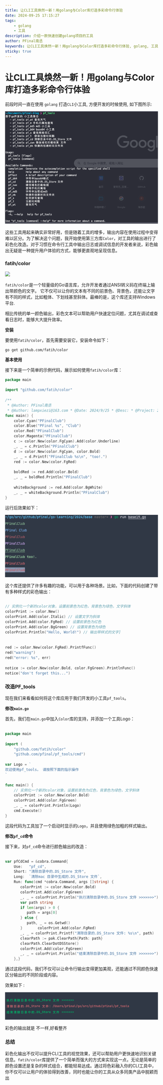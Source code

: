 ```yaml
---
title: 让CLI工具焕然一新！用golang与Color库打造多彩命令行体验
date: 2024-09-25 17:15:27
tags:
    - golang
    - 工具
description: 介绍一款快速创建golang项目的工具
author: PFinal南丞
keywords: 让CLI工具焕然一新！用golang与Color库打造多彩命令行体验, golang, 工具, 项目, 快速, 工具,AI,ai
sticky: true
---
```

# 让CLI工具焕然一新！用golang与Color库打造多彩命令行体验


前段时间一直在使用 `golang` 打造`CLI`小工具, 方便开发的时候使用, 如下图所示:

![](https://raw.githubusercontent.com/pfinal-nc/iGallery/master/blog/202408211037928.png)

这些工具用起来确实非常好用，但是随着工具的增多，输出内容在使用过程中变得难以区分。为了解决这个问题，我开始使用第三方库`Color`，对工具的输出进行了彩色化改造。对于习惯在命令行工具中输出日志或调试信息的开发者来说，彩色输出无疑是一种提升用户体验的方式，能够更直观地呈现信息。

### fatih/color

![](https://user-images.githubusercontent.com/438920/96832689-03b3e000-13f4-11eb-9803-46f4c4de3406.jpg)

`fatih/color`是一个轻量级的Go语言库，允许开发者通过ANSI转义码在终端上输出带颜色的文字。
它不仅可以让你的文本有不同的前景色、背景色，还能让文字有不同的样式，比如粗体、下划线甚至斜体。最棒的是，这个库还支持Windows平台.

相比传统的单一颜色输出，彩色文本可以帮助用户快速定位问题，尤其在调试或查看日志时，能够大大提升效率。

**安装**

要使用`fatih/color`，首先需要安装它，安装命令如下：

```shell
go get github.com/fatih/color
```

**基本使用**

接下来是一个简单的示例代码，展示如何使用`fatih/color`库：

```go
package main  
  
import "github.com/fatih/color"  
  
/**  
 * @Author: PFinal南丞  
 * @Author: lampxiezi@163.com * @Date: 2024/9/25 * @Desc: * @Project: 2024 */  
func main() {  
    color.Cyan("PFinalClub")  
    color.Blue("PFinal %s", "Club")  
    color.Red("PFinalClub")  
    color.Magenta("PFinalClub")  
    c := color.New(color.FgCyan).Add(color.Underline)  
    _, _ = c.Println("PFinalClub")  
    d := color.New(color.FgCyan, color.Bold)  
    _, _ = d.Printf("PFinalClub %s\n", "too!.")  
    red := color.New(color.FgRed)  
  
    boldRed := red.Add(color.Bold)  
    _, _ = boldRed.Println("PFinalClub")  
  
    whiteBackground := red.Add(color.BgWhite)  
    _, _ = whiteBackground.Println("PFinalClub")  
}

```

运行后效果如下：

![](https://raw.githubusercontent.com/pfinal-nc/iGallery/master/blog/202409251017544.png)

这个库还提供了许多有趣的功能，可以用于各种场景。比如，下面的代码创建了带有多种样式的彩色输出：

```go

// 实例化一个新的color对象，设置前景色为红色，背景色为绿色，文字斜体
colorPrint := color.New()
colorPrint.Add(color.Italic) // 设置文字为斜体
colorPrint.Add(color.FgRed) // 设置前景色为红色
colorPrint.Add(color.BgGreen) // 设置背景色为绿色
colorPrint.Println("Hello, World!") // 输出带样式的文字]


red := color.New(color.FgRed).PrintfFunc()
red("warning")
red("error: %s", err)

notice := color.New(color.Bold, color.FgGreen).PrintlnFunc()
notice("don't forget this...")

```


### 改造PF_tools

现在我们来看看如何将这个库应用于我们开发的小工具`pf_tools`。

**修改`main.go`**

首先，我们在`main.go`中加入`Color`库的支持，并添加一个工具Logo：

```go

package main  
  
import (  
    "github.com/fatih/color"  
    "github.com/pfinal/pf_tools/cmd")  
  
var Logo = `  
欢迎使用pf_tools， 请按照下面的指示操作  
`  
  
func main() {  
    // 实例化一个新的color对象，设置前景色为红色，背景色为绿色，文字斜体  
    colorPrint := color.New(color.Bold)  
    colorPrint.Add(color.FgGreen)  
    _, _ = colorPrint.Println(Logo)  
    cmd.Execute()  
}

```

这段代码为工具加了一个启动时显示的`Logo`，并且使用绿色加粗的样式输出。

**修改`pf_cd`命令**

接下来，对`pf_cd`命令进行颜色输出的改造：


```go

var pfCdCmd = &cobra.Command{  
    Use:   "pf_cd",  
    Short: "清除目录中的.DS_Store 文件",  
    Long:  `清除mac 目录中生成的.DS_Store 文件`,  
    Run: func(cmd *cobra.Command, args []string) {  
       colorPrint := color.New(color.Bold)  
       colorPrint.Add(color.FgGreen)  
       _, _ = colorPrint.Println("执行清除目录中的.DS_Store 文件 >>>>>>>")  
       var path string  
       if len(args) > 0 {  
          path = args[0]  
       } else {  
          path, _ = os.Getwd()  
       }       colorPrint.Add(color.FgRed)  
       _, _ = colorPrint.Printf("清除目录的.DS_Store 文件: %s\n", path)  
       clearPath := pak.ClearPath{Path: path}  
       clearPath.ClearDotDSStore()  
       colorPrint.Add(color.FgGreen)  
       _, _ = colorPrint.Println("结束清除目录中的.DS_Store 文件 >>>>>>>")  
    },}

```

通过这段代码，我们不仅可以让命令行输出变得更加美观，还能通过不同颜色快速区分输出的不同阶段或内容。

效果如下 :

![](https://raw.githubusercontent.com/pfinal-nc/iGallery/master/blog/202409251034711.png)

彩色的输出就是 不一样,好看整齐

### 总结

彩色化输出不仅可以提升CLI工具的视觉效果，还可以帮助用户更快速地识别关键信息。`fatih/color`库提供了一个简单而强大的方式来实现这一点，无论是简单的颜色设置还是复杂的样式组合，都能轻易达成。通过将色彩融入你的CLI工具中，你不仅可以让用户的体验得到改善，同时也能让你的工具从众多同类产品中脱颖而出